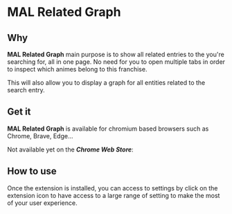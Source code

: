 # **MAL Related Graph**

## Why
**MAL Related Graph** main purpose is to show all related entries to the you're searching for, all in one page.
No need for you to open multiple tabs in order to inspect which animes belong to this franchise.

This will also allow you to display a graph for all entities related to the search entry.

## Get it
**MAL Related Graph** is available for chromium based browsers such as Chrome, Brave, Edge...

Not available yet on the ***Chrome Web Store***:

## How to use
Once the extension is installed, you can access to settings by click on the extension icon to have access
to a large range of setting to make the most of your user experience.

